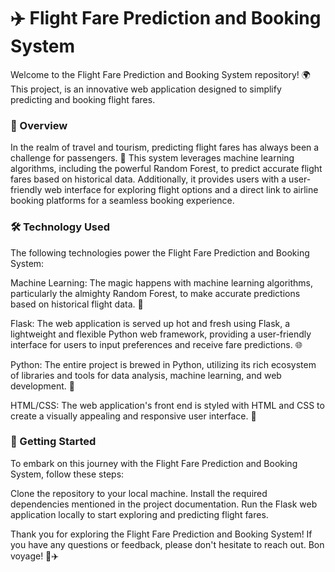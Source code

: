 # ✈️ Flight Fare Prediction and Booking System
Welcome to the Flight Fare Prediction and Booking System repository! 🌍 This project, is an innovative web application designed to simplify predicting and booking flight fares.

### 🚀 Overview
In the realm of travel and tourism, predicting flight fares has always been a challenge for passengers. 🤔 This system leverages machine learning algorithms, including the powerful Random Forest, to predict accurate flight fares based on historical data. Additionally, it provides users with a user-friendly web interface for exploring flight options and a direct link to airline booking platforms for a seamless booking experience.

### 🛠️ Technology Used
The following technologies power the Flight Fare Prediction and Booking System:

Machine Learning: The magic happens with machine learning algorithms, particularly the almighty Random Forest, to make accurate predictions based on historical flight data. 🤖

Flask: The web application is served up hot and fresh using Flask, a lightweight and flexible Python web framework, providing a user-friendly interface for users to input preferences and receive fare predictions. 🌐

Python: The entire project is brewed in Python, utilizing its rich ecosystem of libraries and tools for data analysis, machine learning, and web development. 🐍

HTML/CSS: The web application's front end is styled with HTML and CSS to create a visually appealing and responsive user interface. 🎨

### 🚀 Getting Started
To embark on this journey with the Flight Fare Prediction and Booking System, follow these steps:

Clone the repository to your local machine.
Install the required dependencies mentioned in the project documentation.
Run the Flask web application locally to start exploring and predicting flight fares.




Thank you for exploring the Flight Fare Prediction and Booking System! If you have any questions or feedback, please don't hesitate to reach out. Bon voyage! 🌟✈️
